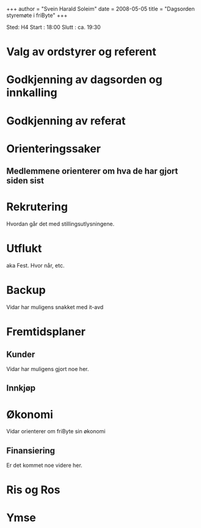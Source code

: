 +++
author = "Svein Harald Soleim"
date = 2008-05-05
title = "Dagsorden styremøte i friByte"
+++

Sted: H4 Start : 18:00 Slutt : ca. 19:30

# Valg av ordstyrer og referent

# Godkjenning av dagsorden og innkalling

# Godkjenning av referat

# Orienteringssaker

## Medlemmene orienterer om hva de har gjort siden sist

# Rekrutering

Hvordan går det med stillingsutlysningene.

# Utflukt

aka Fest. Hvor når, etc.

# Backup

Vidar har muligens snakket med it-avd

# Fremtidsplaner

## Kunder

Vidar har muligens gjort noe her.

## Innkjøp

# Økonomi

Vidar orienterer om friByte sin økonomi

## Finansiering

Er det kommet noe videre her.

# Ris og Ros

# Ymse
